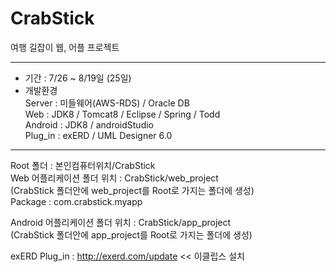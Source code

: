 # CrabStick

여행 길잡이 웹, 어플 프로젝트
<hr>
<ul>
<li>기간 : 7/26 ~ 8/19일 (25일)</li>
<li>개발환경<br>
     Server : 미들웨어(AWS-RDS) / Oracle DB<br>
     Web : JDK8 / Tomcat8 / Eclipse / Spring / Todd<br>
     Android : JDK8 / androidStudio<Br>
     Plug_in : exERD / UML Designer 6.0 </li>
     </ul>
<hr>
Root 폴더 : 본인컴퓨터위치/CrabStick<br>
Web 어플리케이션 폴더 위치 : CrabStick/web_project<br>
(CrabStick 폴더안에 web_project를 Root로 가지는 폴더에 생성)<br>
Package : com.crabstick.myapp<br>

Android 어플리케이션 폴더 위치  : CrabStick/app_project<br>
(CrabStick 폴더안에 app_project를 Root로 가지는 폴더에 생성)<br>

exERD Plug_in : http://exerd.com/update << 이클립스 설치 <br>
